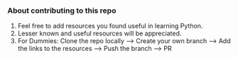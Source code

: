 ### About contributing to this repo
1) Feel free to add resources you found useful in learning Python.
2) Lesser known  and useful resources will be appreciated. 
3) For Dummies:
  Clone the repo locally --> Create your own branch --> Add the links to the resources --> Push the branch --> PR
